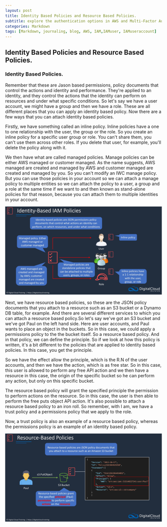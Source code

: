 ```yaml
---
layout: post
title: Identity Based Policies and Resource Based Policies.
subtitle: explore the authentication options in AWS and Multi-Factor Authentication
categories: Markdown
tags: [Markdown, journaling, blog, AWS, IAM,IAMuser, IAMuseraccount]
---
```


## Identity Based Policies and Resource Based Policies.

### Identity Based Policies.

Remember that these are Jason based permissions, policy documents that control the actions and identity and performance. They're applied to an identity, and they control the actions that the identity can perform on resources and under what specific conditions. So let's say we have a user account, we might have a group and then we have a role. These are all different places that you can apply an identity based policy. Now there are a few ways that you can attach identity based policies.

Firstly, we have something called an inline policy. Inline policies have a one to one relationship with the user, the group or the role. So you create an inline policy for a specific user group or role. You can't share them, you can't use them across other roles. If you delete that user, for example, you'll delete the policy along with it.

We then have what are called managed policies. Manage policies can be either AWS managed or customer managed. As the name suggests, AWS managed are created and managed by AWS and customer managed are created and managed by you. So you can't modify an IWC manage policy. But you can use those policies in your account so we can attach a manage policy to multiple entities so we can attach the policy to a user, a group and a role at the same time if we want to and then known as stand-alone policies for that reason, because you can attach them to multiple identities in your account.

![datacamp certification](/assets/images/Identity%20IAM%20policy.jpg)

Next, we have resource based policies, so these are the JSON policy documents that you attach to a resource such as an S3 bucket or a Dynamo DB table, for example. And there are several different services to which you can attach a resource based policy.So let's say we've got an S3 bucket and we've got Paul on the left hand side. Here are user accounts, and Paul wants to place an object in the buckets. So in this case, we could apply a permissions policy to the the bucket itself. So a resource based policy. And in that policy, we can define the principle. So if we look at how this policy is written, it's a bit different to the policies that are applied to identity based policies. In this case, you get the principle.

So we have the effect allow the principle, which is the R.N of the user accounts, and then we have the action, which is as free star. So in this case, this user is allowed to perform any free API action and we then have a resource in this case, the origin of the specific bucket so he can perform any action, but only on this specific bucket.

The resource based policy will grant the specified principle the permission to perform actions on the resource. So in this case, the user is then able to perform the free puts object API action. It's also possible to attach a resource based policy to an iron roll. So remember, with I am, we have a trust policy and a permissions policy that we apply to the role.

Now, a trust policy is also an example of a resource based policy, whereas the permissions policy is an example of an identity based policy.

![datacamp certification](/assets/images/Resource%20policy.jpg)
